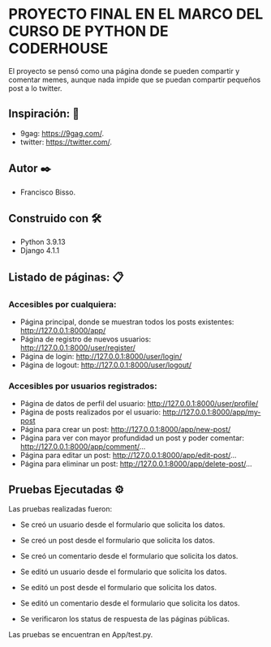 # PROYECTO FINAL EN EL MARCO DEL CURSO DE PYTHON DE CODERHOUSE

El proyecto se pensó como una página donde se pueden compartir y comentar memes, aunque nada impide que se puedan compartir pequeños post a lo twitter.

## Inspiración: 🚀

-   9gag: https://9gag.com/.
-   twitter: https://twitter.com/.

## Autor ✒️

-   Francisco Bisso.

## Construido con 🛠️

-   Python 3.9.13
-   Django 4.1.1

## Listado de páginas: 📋

### Accesibles por cualquiera:

-   Página principal, donde se muestran todos los posts existentes: http://127.0.0.1:8000/app/
-   Página de registro de nuevos usuarios: http://127.0.0.1:8000/user/register/
-   Página de login: http://127.0.0.1:8000/user/login/
-   Página de logout: http://127.0.0.1:8000/user/logout/

### Accesibles por usuarios registrados:

-   Página de datos de perfil del usuario: http://127.0.0.1:8000/user/profile/
-   Página de posts realizados por el usuario: http://127.0.0.1:8000/app/my-post
-   Página para crear un post: http://127.0.0.1:8000/app/new-post/
-   Página para ver con mayor profundidad un post y poder comentar: http://127.0.0.1:8000/app/comment/...
-   Página para editar un post: http://127.0.0.1:8000/app/edit-post/...
-   Página para eliminar un post: http://127.0.0.1:8000/app/delete-post/...

## Pruebas Ejecutadas ⚙️

Las pruebas realizadas fueron:

-   Se creó un usuario desde el formulario que solicita los datos.
-   Se creó un post desde el formulario que solicita los datos.
-   Se creó un comentario desde el formulario que solicita los datos.

-   Se editó un usuario desde el formulario que solicita los datos.
-   Se editó un post desde el formulario que solicita los datos.
-   Se editó un comentario desde el formulario que solicita los datos.

-   Se verificaron los status de respuesta de las páginas públicas.

Las pruebas se encuentran en App/test.py.
